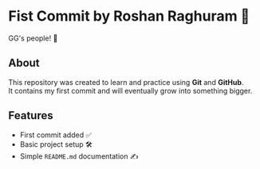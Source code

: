 # Fist Commit by Roshan Raghuram 🚀

GG's people! 🎉  

## About
This repository was created to learn and practice using **Git** and **GitHub**.  
It contains my first commit and will eventually grow into something bigger.

## Features
- First commit added ✅  
- Basic project setup 🛠️  
- Simple `README.md` documentation ✍️  
